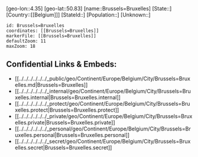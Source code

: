 ﻿---
location: [50.83,4.35]
mapzoom: [7,12] 
mapmarker: city 
type: City
tags:
- geo/City


SpocWebEntityId: 29376
isDeleted: false
confidential: public

---
[geo-lon::4.35]
[geo-lat::50.83]
[name::Brussels=Bruxelles]
[State::]
[Country::[[Belgium]]]
[StateId::]
[Population::]
[Unknown::]


```leaflet
id: Brussels=Bruxelles
coordinates: [[Brussels=Bruxelles]]
markerFile: [[Brussels=Bruxelles]]
defaultZoom: 11 
maxZoom: 18
```


## Confidential Links & Embeds: 
- [[../../../../../../_public/geo/Continent/Europe/Belgium/City/Brussels=Bruxelles.md|Brussels=Bruxelles]] 
- [[../../../../../../_internal/geo/Continent/Europe/Belgium/City/Brussels=Bruxelles.internal|Brussels=Bruxelles.internal]] 
- [[../../../../../../_protect/geo/Continent/Europe/Belgium/City/Brussels=Bruxelles.protect|Brussels=Bruxelles.protect]] 
- [[../../../../../../_private/geo/Continent/Europe/Belgium/City/Brussels=Bruxelles.private|Brussels=Bruxelles.private]] 
- [[../../../../../../_personal/geo/Continent/Europe/Belgium/City/Brussels=Bruxelles.personal|Brussels=Bruxelles.personal]] 
- [[../../../../../../_secret/geo/Continent/Europe/Belgium/City/Brussels=Bruxelles.secret|Brussels=Bruxelles.secret]] 
